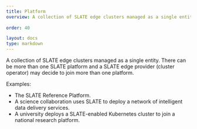 ```yaml
---
title: Platform
overview: A collection of SLATE edge clusters managed as a single entity.
              
order: 40

layout: docs
type: markdown
---
```


A collection of SLATE edge clusters managed as a single entity.
There can be more than one SLATE platform and a SLATE edge provider (cluster operator) may
decide to join more than one platform.

Examples:
* The SLATE Reference Platform.
* A science collaboration uses SLATE to deploy a network of intelligent data delivery services. 
* A university deploys a SLATE-enabled Kubernetes cluster to join a national research platform.

